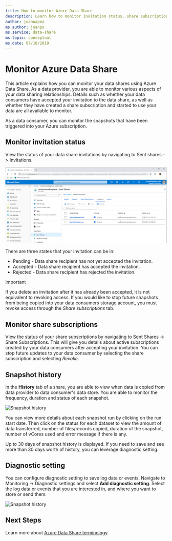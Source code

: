 ```yaml
---
title: How to monitor Azure Data Share 
description: Learn how to monitor invitation status, share subscriptions, and snapshot history in Azure Data Share 
author: joannapea
ms.author: joanpo
ms.service: data-share
ms.topic: conceptual
ms.date: 07/10/2019
---
```


# Monitor Azure Data Share  

This article explains how you can monitor your data shares using Azure Data Share. As a data provider, you are able to monitor various aspects of your data sharing relationships. Details such as whether your data consumers have accepted your invitation to the data share, as well as whether they have created a share subscription and started to use your data are all available to monitor. 

As a data consumer, you can monitor the snapshots that have been triggered into your Azure subscription. 

## Monitor invitation status

View the status of your data share invitations by navigating to Sent shares -> Invitations. 

![Invitation status](./media/invitation-status.png "Invitation status") 

There are three states that your invitation can be in:

* Pending - Data share recipient has not yet accepted the invitation.
* Accepted - Data share recipient has accepted the invitation.
* Rejected - Data share recipient has rejected the invitation.

> [!IMPORTANT]
> If you delete an invitation after it has already been accepted, it is not equivalent to revoking access. If you would like to stop future snapshots from being copied into your data consumers storage account, you must revoke access through the *Share subscriptions* tab. 

## Monitor share subscriptions

View the status of your share subscriptions by navigating to Sent Shares -> Share Subscriptions. This will give you details about active subscriptions created by your data consumers after accepting your invitation. You can stop future updates to your data consumer by selecting the share subscription and selecting *Revoke*. 

## Snapshot history 

In the **History** tab of a share, you are able to view when data is copied from data provider to data consumer's data store. You are able to monitor the frequency, duration and status of each snapshot. 

![Snapshot history](./media/sent-shares.png "Snapshot history") 

You can view more details about each snapshot run by clicking on the run start date. Then click on the status for each dataset to view the amount of data transferred, number of files/records copied, duration of the snapshot, number of vCores used and error message if there is any. 

Up to 30 days of snapshot history is displayed. If you need to save and see more than 30 days worth of history, you can leverage diagnostic setting.

## Diagnostic setting

You can configure diagnostic setting to save log data or events. Navigate to Monitoring -> Diagnostic settings and select **Add diagnostic setting**. Select the log data or events that you are interested in, and where you want to store or send them. 

![Snapshot history](./media/diagnostic-settings.png "Diagnostic settings") 

## Next Steps 

Learn more about [Azure Data Share terminology](terminology.md)